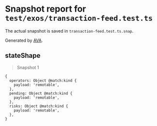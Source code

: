 # Snapshot report for `test/exos/transaction-feed.test.ts`

The actual snapshot is saved in `transaction-feed.test.ts.snap`.

Generated by [AVA](https://avajs.dev).

## stateShape

> Snapshot 1

    {
      operators: Object @match:kind {
        payload: 'remotable',
      },
      pending: Object @match:kind {
        payload: 'remotable',
      },
      risks: Object @match:kind {
        payload: 'remotable',
      },
    }
